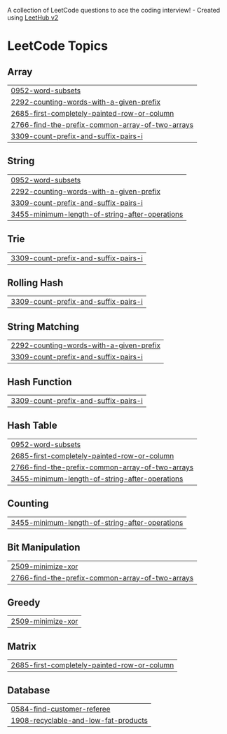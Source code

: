 A collection of LeetCode questions to ace the coding interview! - Created using [LeetHub v2](https://github.com/arunbhardwaj/LeetHub-2.0)
<!---LeetCode Topics Start-->
# LeetCode Topics
## Array
|  |
| ------- |
| [0952-word-subsets](https://github.com/prakashsawant1090/LeetCode/tree/master/0952-word-subsets) |
| [2292-counting-words-with-a-given-prefix](https://github.com/prakashsawant1090/LeetCode/tree/master/2292-counting-words-with-a-given-prefix) |
| [2685-first-completely-painted-row-or-column](https://github.com/prakashsawant1090/LeetCode/tree/master/2685-first-completely-painted-row-or-column) |
| [2766-find-the-prefix-common-array-of-two-arrays](https://github.com/prakashsawant1090/LeetCode/tree/master/2766-find-the-prefix-common-array-of-two-arrays) |
| [3309-count-prefix-and-suffix-pairs-i](https://github.com/prakashsawant1090/LeetCode/tree/master/3309-count-prefix-and-suffix-pairs-i) |
## String
|  |
| ------- |
| [0952-word-subsets](https://github.com/prakashsawant1090/LeetCode/tree/master/0952-word-subsets) |
| [2292-counting-words-with-a-given-prefix](https://github.com/prakashsawant1090/LeetCode/tree/master/2292-counting-words-with-a-given-prefix) |
| [3309-count-prefix-and-suffix-pairs-i](https://github.com/prakashsawant1090/LeetCode/tree/master/3309-count-prefix-and-suffix-pairs-i) |
| [3455-minimum-length-of-string-after-operations](https://github.com/prakashsawant1090/LeetCode/tree/master/3455-minimum-length-of-string-after-operations) |
## Trie
|  |
| ------- |
| [3309-count-prefix-and-suffix-pairs-i](https://github.com/prakashsawant1090/LeetCode/tree/master/3309-count-prefix-and-suffix-pairs-i) |
## Rolling Hash
|  |
| ------- |
| [3309-count-prefix-and-suffix-pairs-i](https://github.com/prakashsawant1090/LeetCode/tree/master/3309-count-prefix-and-suffix-pairs-i) |
## String Matching
|  |
| ------- |
| [2292-counting-words-with-a-given-prefix](https://github.com/prakashsawant1090/LeetCode/tree/master/2292-counting-words-with-a-given-prefix) |
| [3309-count-prefix-and-suffix-pairs-i](https://github.com/prakashsawant1090/LeetCode/tree/master/3309-count-prefix-and-suffix-pairs-i) |
## Hash Function
|  |
| ------- |
| [3309-count-prefix-and-suffix-pairs-i](https://github.com/prakashsawant1090/LeetCode/tree/master/3309-count-prefix-and-suffix-pairs-i) |
## Hash Table
|  |
| ------- |
| [0952-word-subsets](https://github.com/prakashsawant1090/LeetCode/tree/master/0952-word-subsets) |
| [2685-first-completely-painted-row-or-column](https://github.com/prakashsawant1090/LeetCode/tree/master/2685-first-completely-painted-row-or-column) |
| [2766-find-the-prefix-common-array-of-two-arrays](https://github.com/prakashsawant1090/LeetCode/tree/master/2766-find-the-prefix-common-array-of-two-arrays) |
| [3455-minimum-length-of-string-after-operations](https://github.com/prakashsawant1090/LeetCode/tree/master/3455-minimum-length-of-string-after-operations) |
## Counting
|  |
| ------- |
| [3455-minimum-length-of-string-after-operations](https://github.com/prakashsawant1090/LeetCode/tree/master/3455-minimum-length-of-string-after-operations) |
## Bit Manipulation
|  |
| ------- |
| [2509-minimize-xor](https://github.com/prakashsawant1090/LeetCode/tree/master/2509-minimize-xor) |
| [2766-find-the-prefix-common-array-of-two-arrays](https://github.com/prakashsawant1090/LeetCode/tree/master/2766-find-the-prefix-common-array-of-two-arrays) |
## Greedy
|  |
| ------- |
| [2509-minimize-xor](https://github.com/prakashsawant1090/LeetCode/tree/master/2509-minimize-xor) |
## Matrix
|  |
| ------- |
| [2685-first-completely-painted-row-or-column](https://github.com/prakashsawant1090/LeetCode/tree/master/2685-first-completely-painted-row-or-column) |
## Database
|  |
| ------- |
| [0584-find-customer-referee](https://github.com/prakashsawant1090/LeetCode/tree/master/0584-find-customer-referee) |
| [1908-recyclable-and-low-fat-products](https://github.com/prakashsawant1090/LeetCode/tree/master/1908-recyclable-and-low-fat-products) |
<!---LeetCode Topics End-->